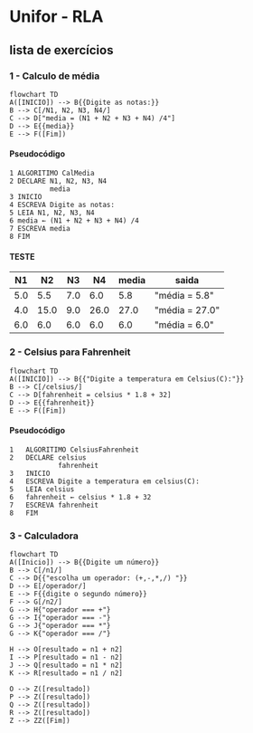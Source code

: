 # Unifor - RLA
## lista de exercícios
### 1 - Calculo de média
```mermaid
flowchart TD
A([INICIO]) --> B{{Digite as notas:}}
B --> C[/N1, N2, N3, N4/]
C --> D["media = (N1 + N2 + N3 + N4) /4"]
D --> E{{media}}
E --> F([Fim])
```  
#### Pseudocódigo
```
1 ALGORITIMO CalMedia
2 DECLARE N1, N2, N3, N4
		  media
3 INICIO
4 ESCREVA Digite as notas:
5 LEIA N1, N2, N3, N4
6 media ← (N1 + N2 + N3 + N4) /4
7 ESCREVA media
8 FIM
```
#### TESTE
| N1 | N2 | N3 | N4 | media | saida |
|--- |--- |--- |--- |--- |--- |
|5.0|5.5|7.0|6.0|5.8|"média = 5.8"
|4.0|15.0|9.0|26.0|27.0|"média = 27.0"
|6.0|6.0|6.0|6.0|6.0|"média = 6.0"

### 2 - Celsius para Fahrenheit
```mermaid
flowchart TD
A([INICIO]) --> B{{"Digite a temperatura em Celsius(C):"}}
B --> C[/celsius/]
C --> D[fahrenheit = celsius * 1.8 + 32]
D --> E{{fahrenheit}}
E --> F([Fim])
```
#### Pseudocódigo
```
1	ALGORITIMO CelsiusFahrenheit
2	DECLARE celsius
			fahrenheit
3   INICIO
4   ESCREVA Digite a temperatura em celsius(C):
5 	LEIA celsius
6 	fahrenheit ← celsius * 1.8 + 32
7 	ESCREVA fahrenheit
8 	FIM
```

### 3 - Calculadora
```mermaid
flowchart TD
A([Inicio]) --> B{{Digite um número}}
B --> C[/n1/]
C --> D{{"escolha um operador: (+,-,*,/) "}}
D --> E[/operador/]
E --> F{{digite o segundo número}}
F --> G[/n2/]
G --> H{"operador === +"}
G --> I{"operador === -"}
G --> J{"operador === *"}
G --> K{"operador === /"}

H --> O[resultado = n1 + n2]
I --> P[resultado = n1 - n2]
J --> Q[resultado = n1 * n2]
K --> R[resultado = n1 / n2]

O --> Z([resultado])
P --> Z([resultado])
Q --> Z([resultado])
R --> Z([resultado])
Z --> ZZ([Fim])
```

